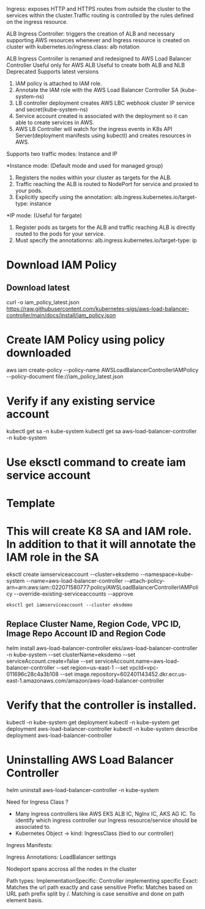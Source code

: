 Ingress: exposes HTTP and HTTPS routes from outside the cluster to the services within the cluster.Traffic routing is controlled by the rules defined on the ingress resource.

ALB Ingress Controller: triggers the creation of ALB and necessary supporting AWS resources whenever and Ingress resource is created on cluster with
kubernetes.io/ingress.class: alb notation

ALB Ingress Controller is renamed and redesigned to AWS Load Balancer Controller
Useful only for AWS ALB Useful to create both ALB and NLB
Deprecated Supports latest versions

1. IAM policy is attached to IAM role.
2. Annotate the IAM role with the AWS Load Balancer Controller SA (kube-system-ns)
3. LB controller deployment creates AWS LBC webhook cluster IP service and secret(kube-system-ns)
4. Service account created is associated with the deployment so it can able to create services in AWS.
5. AWS LB Controller will watch for the ingress events in K8s API Server(deployment manifests using kubectl) and creates resources in AWS.

Supports two traffic modes: Instance and IP

\*Instance mode: (Default mode and used for managed group)

1. Registers the nodes within your cluster as targets for the ALB.
2. Traffic reaching the ALB is routed to NodePort for service and proxied to your pods.
3. Explicitly specify using the annotation: alb.ingress.kubernetes.io/target-type: instance

\*IP mode: (Useful for fargate)

1. Register pods as targets for the ALB and traffic reaching ALB is directly routed to the pods for your service.
2. Must specify the annotationns: alb.ingress.kubernetes.io/target-type: ip

# Download IAM Policy

## Download latest

curl -o iam_policy_latest.json https://raw.githubusercontent.com/kubernetes-sigs/aws-load-balancer-controller/main/docs/install/iam_policy.json

# Create IAM Policy using policy downloaded

aws iam create-policy --policy-name AWSLoadBalancerControllerIAMPolicy --policy-document file://iam_policy_latest.json

# Verify if any existing service account

kubectl get sa -n kube-system
kubectl get sa aws-load-balancer-controller -n kube-system

# Use eksctl command to create iam service account

# Template

# This will create K8 SA and IAM role. In addition to that it will annotate the IAM role in the SA

eksctl create iamserviceaccount --cluster=eksdemo --namespace=kube-system --name=aws-load-balancer-controller --attach-policy-arn=arn:aws:iam::022071580777:policy/AWSLoadBalancerControllerIAMPolicy --override-existing-serviceaccounts --approve

    eksctl get iamserviceaccount --cluster eksdemo

## Replace Cluster Name, Region Code, VPC ID, Image Repo Account ID and Region Code

helm install aws-load-balancer-controller eks/aws-load-balancer-controller -n kube-system --set clusterName=eksdemo --set serviceAccount.create=false --set serviceAccount.name=aws-load-balancer-controller --set region=us-east-1 --set vpcId=vpc-011696c28c4a3b108 --set image.repository=602401143452.dkr.ecr.us-east-1.amazonaws.com/amazon/aws-load-balancer-controller

# Verify that the controller is installed.

kubectl -n kube-system get deployment
kubectl -n kube-system get deployment aws-load-balancer-controller
kubectl -n kube-system describe deployment aws-load-balancer-controller

# Uninstalling AWS Load Balancer Controller

helm uninstall aws-load-balancer-controller -n kube-system

Need for Ingress Class ?

- Many ingress controllers like AWS EKS ALB IC, NgInx IC, AKS AG IC. To identify which ingress controller our Ingress resource/service should be associated to.
- Kubernetes Object -> kind: IngressClass (tied to our controller)

Ingress Manifests:

Ingress Annotations: LoadBalancer settings

Nodeport spans accross all the nodes in the cluster

Path types:
ImplementationSpecific: Controller implementing specific
Exact: Matches the url path exactly and case sensitive
Prefix: Matches based on URL path prefix split by /. Matching is case sensitive and done on path element basis.
